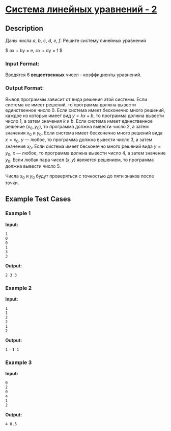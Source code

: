 # [Система линейных уравнений - 2](link)

## Description

Даны числа $a$, $b$, $c$, $d$, $e$, $f$. Решите систему линейных уравнений 

$
ax + by = e,
cx + dy = f
$
### Input Format:

Вводятся 6 **вещественных** чисел - коэффициенты уравнений.

### Output Format:

Вывод программы зависит от вида решения этой системы.
Если система не имеет решений, то программа должна вывести единственное число 0.
Если система имеет бесконечно много решений, каждое из которых имеет вид $y=kx+b$, то
программа должна вывести число 1, а затем значения $k$ и $b$.
Если система имеет единственное решение $(x_0,y_0)$, то программа должна вывести
число 2, а затем значения $x_0$ и $y_0$.
Если система имеет бесконечно много решений вида $x=x_0$, $y$ — любое, то 
программа должна вывести число 3, а затем значение $x_0$.
Если система имеет бесконечно много решений вида $y=y_0$, $x$ — любое, то 
программа должна вывести число 4, а затем значение $y_0$.
Если любая пара чисел $(x,y)$ является решением, то программа должна вывести число 5.

Числа $x_0$ и $y_0$ будут проверяться с точностью до пяти знаков после точки.

## Example Test Cases

### Example 1

**Input:**
```
1
0
0
1
3
3

```

**Output:**
```
2 3 3

```

### Example 2

**Input:**
```
1
1
2
2
1
2

```

**Output:**
```
1 -1 1

```

### Example 3

**Input:**
```
0
2
0
4
1
2

```

**Output:**
```
4 0.5

```

